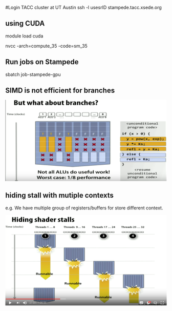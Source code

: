 #Login TACC cluster at UT Austin
ssh -l usesrID stampede.tacc.xsede.org

## using CUDA
module load cuda

nvcc -arch=compute_35 -code=sm_35

## Run jobs on Stampede

sbatch job-stampede-gpu 


## SIMD is not efficient for branches
![](gpubranch.png)

## hiding stall with mutiple contexts

e.g. We have multiple group of registers/buffers for store different context.

![](hiding_stall.png)
